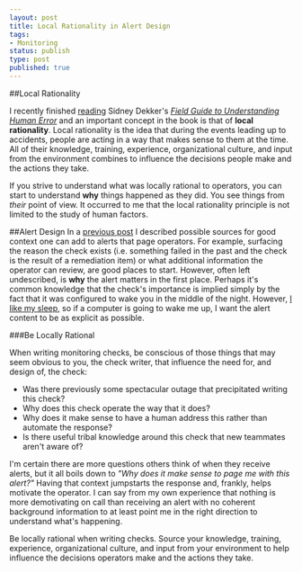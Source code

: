 ```yaml
---
layout: post
title: Local Rationality in Alert Design
tags:
- Monitoring
status: publish
type: post
published: true
---
```


##Local Rationality

I recently finished [reading](/reading/2015/) Sidney Dekker's
 *[Field Guide to Understanding Human Error](http://www.amazon.com/Field-Guide-Understanding-Human-Error/dp/1472439058)*
and an important concept in the book is that of **local rationality**.
Local rationality is the idea that during the events leading up to accidents,
people are acting in a way that makes sense to them at the time. All of their
knowledge, training, experience, organizational culture, and input from the
environment combines to influence the decisions people make and the actions they take.

If you strive to understand what was locally rational to operators, you can start
to understand **why** things happened as they did. You see things from *their*
point of view. It occurred to me that the local rationality principle is not limited
to the study of human factors.

##Alert Design
In a [previous post](/posts/alert-design/) I described possible sources for
good context one can add to alerts that page operators. For example, surfacing
the reason the check exists (i.e. something failed in the past and the check
is the result of a remediation item) or what additional information the operator
can review, are good places to start. However, often left undescribed, is **why**
the alert matters in the first place. Perhaps it's common knowledge that the check's
importance is implied simply by the fact that it was configured to wake you in
the middle of the night. However, [I like my sleep](/posts/sleep-driven-development/),
so if a computer is going to wake me up, I want the alert content to be as explicit
as possible.

###Be Locally Rational

When writing monitoring checks, be conscious of those things that may seem obvious
to you, the check writer, that influence the need for, and design of, the check:

* Was there previously some spectacular outage that precipitated writing this check?
* Why does this check operate the way that it does?
* Why does it make sense to have a human address this rather than automate the response?
* Is there useful tribal knowledge around this check that new teammates aren't aware of?

I'm certain there are more questions others think of when they receive alerts, but it all
boils down to *"Why does it make sense to page me with this alert?"* Having that context
jumpstarts the response and, frankly, helps motivate the operator. I can say from my own
experience that nothing is more demotivating on call than receiving an alert with no
coherent background information to at least point me in the right direction to understand
what's happening.

Be locally rational when writing checks. Source your knowledge, training, experience,
organizational culture, and input from your environment to help influence the decisions
operators make and the actions they take.
